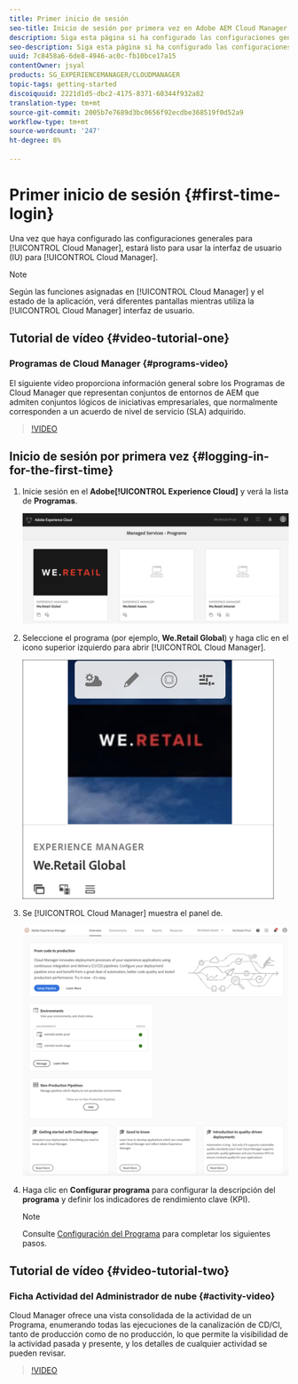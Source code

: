 ```yaml
---
title: Primer inicio de sesión
seo-title: Inicio de sesión por primera vez en Adobe AEM Cloud Manager
description: Siga esta página si ha configurado las configuraciones generales y está listo para usar Cloud Manager por primera vez.
seo-description: Siga esta página si ha configurado las configuraciones generales y está listo para usar Adobe AEM Cloud Manager por primera vez.
uuid: 7c8458a6-6de8-4946-ac0c-fb10bce17a15
contentOwner: jsyal
products: SG_EXPERIENCEMANAGER/CLOUDMANAGER
topic-tags: getting-started
discoiquuid: 2221d1d5-dbc2-4175-8371-60344f932a82
translation-type: tm+mt
source-git-commit: 2005b7e7689d3bc0656f92ecdbe368519f0d52a9
workflow-type: tm+mt
source-wordcount: '247'
ht-degree: 8%

---
```



# Primer inicio de sesión {#first-time-login}

Una vez que haya configurado las configuraciones generales para [!UICONTROL Cloud Manager], estará listo para usar la interfaz de usuario (IU) para [!UICONTROL Cloud Manager].

>[!NOTE]
>Según las funciones asignadas en [!UICONTROL Cloud Manager] y el estado de la aplicación, verá diferentes pantallas mientras utiliza la [!UICONTROL Cloud Manager] interfaz de usuario.

## Tutorial de vídeo {#video-tutorial-one}

### Programas de Cloud Manager {#programs-video}

El siguiente vídeo proporciona información general sobre los Programas de Cloud Manager que representan conjuntos de entornos de AEM que admiten conjuntos lógicos de iniciativas empresariales, que normalmente corresponden a un acuerdo de nivel de servicio (SLA) adquirido.

>[!VIDEO](https://video.tv.adobe.com/v/26313/)

## Inicio de sesión por primera vez {#logging-in-for-the-first-time}

1. Inicie sesión en el **Adobe[!UICONTROL Experience Cloud]** y verá la lista de **Programas**.

   ![](assets/screen_shot_2018-06-04at120643pm.png)

1. Seleccione el programa (por ejemplo, **We.Retail Global**) y haga clic en el icono superior izquierdo para abrir [!UICONTROL Cloud Manager].

   ![](assets/first-timea1.png)

1. Se [!UICONTROL Cloud Manager] muestra el panel de.

   ![](assets/FirstLogin1.png)

1. Haga clic en **Configurar programa** para configurar la descripción del **programa** y definir los indicadores de rendimiento clave (KPI).

   >[!NOTE]
   >
   >Consulte [Configuración del Programa](https://helpx.adobe.com/experience-manager/cloud-manager/using/setting-up-program.html) para completar los siguientes pasos.

## Tutorial de vídeo {#video-tutorial-two}

### Ficha Actividad del Administrador de nube {#activity-video}

Cloud Manager ofrece una vista consolidada de la actividad de un Programa, enumerando todas las ejecuciones de la canalización de CD/CI, tanto de producción como de no producción, lo que permite la visibilidad de la actividad pasada y presente, y los detalles de cualquier actividad se pueden revisar.

>[!VIDEO](https://video.tv.adobe.com/v/26313/)